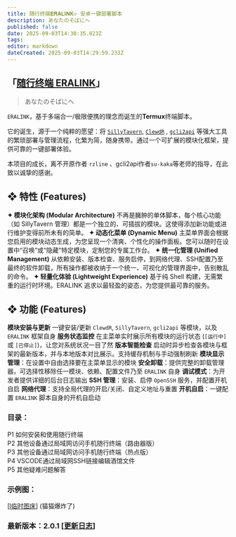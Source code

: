 ```yaml
---
title: 随行终端𝐄𝐑𝐀𝐋𝐈𝐍𝐊⟡ 安卓一键部署脚本
description: あなたのそばにへ
published: false
date: 2025-09-03T14:30:35.823Z
tags: 
editor: markdown
dateCreated: 2025-09-03T14:29:59.233Z
---
```


##  「[随行终端 ERALINK](https://discord.com/channels/1291925535324110879/1385183883540303872/1385183883540303872)」
> あなたのそばにへ

`ERALINK`，基于多端合一/极限便携的理念而诞生的**Termux**终端脚本。

它的诞生，源于一个纯粹的愿望：将 [`SillyTavern`](https://github.com/SillyTavern/SillyTavern), [`ClewdR`](https://discord.com/channels/1291925535324110879/1374353271484973066/1374353271484973066) , [`gcli2api`](https://github.com/su-kaka/gcli2api) 等强大工具的繁琐部署与管理流程，化繁为简，随身携带。通过一个可扩展的模块化框架，提供可靠的一键部署体验。

本项目的成长，离不开原作者 `rzline` 、gcli2api作者`su-kaka`等老师的指导，在此致以诚挚的感谢。

## ❖ 特性 (Features)
**✦ 模块化架构 (Modular Architecture)**
    不再是臃肿的单体脚本，每个核心功能（如 SillyTavern 管理）都是一个独立的、可插拔的模块。这使得添加新功能或进行维护变得前所未有的简单。
**✦ 动态化菜单 (Dynamic Menu)**
    主菜单界面会根据您启用的模块动态生成，为您呈现一个清爽、个性化的操作面板。您可以随时在设置中“召唤”或“隐藏”特定模块，定制您的专属工作台。
**✦ 统一化管理 (Unified Management)**
    从依赖安装、版本检查、服务启停，到网络代理、SSH配置乃至最终的软件卸载，所有操作都被收纳于一个统一、可视化的管理界面中，告别散乱的命令。
 **✦ 轻量化体验 (Lightweight Experience)**
    基于纯 Shell 构建，无需繁重的运行时环境。ERALINK 追求以最轻盈的姿态，为您提供最可靠的服务。

## ❖ 功能 (Features)
**模块安装与更新** 一键安装/更新 `ClewdR`, `SillyTavern`, `gcli2api` 等模块，以及 `ERALINK` 框架自身
**服务状态监控**   在主菜单实时展示所有模块的运行状态 (`[运行中]` 或 `[已停止]`)，让您对系统状况一目了然
**版本智能检查**   启动时异步检查各模块与框架的最新版本，并与本地版本对比展示。支持缓存机制与手动强制刷新
**模块显示管理**：在设置中自由选择要在主菜单显示的模块
**安全卸载**：提供完整的卸载管理器，可选择性移除任一模块、依赖、配置文件乃至 `ERALINK` 自身
**调试模式**：为开发者提供详细的后台日志输出
**SSH 管理**：安装、启停 `OpenSSH` 服务，并配置开机自启
**网络代理**：支持全局代理的开启/关闭、自定义地址与重置
**开机自启**：一键配置 `ERALINK` 脚本自身的开机自启动

### 目录：
P1     如何安装和使用随行终端                                                  
P2    其他设备通过局域网访问手机随行终端（路由器版）         
P3    其他设备通过局域网访问手机随行终端（热点版）              
P4    VSCODE通过局域网SSH链接编辑酒馆文件       
P5    其他疑难问题解答
### 示例图：
[[l临时图床](https://discord.com/channels/1291925535324110879/1385183883540303872/1412131771222327368)] (猫猫爆炸了)
### 最新版本：2.0.1 [[更新日志](https://discord.com/channels/1291925535324110879/1385183883540303872/1412128265908256911)]